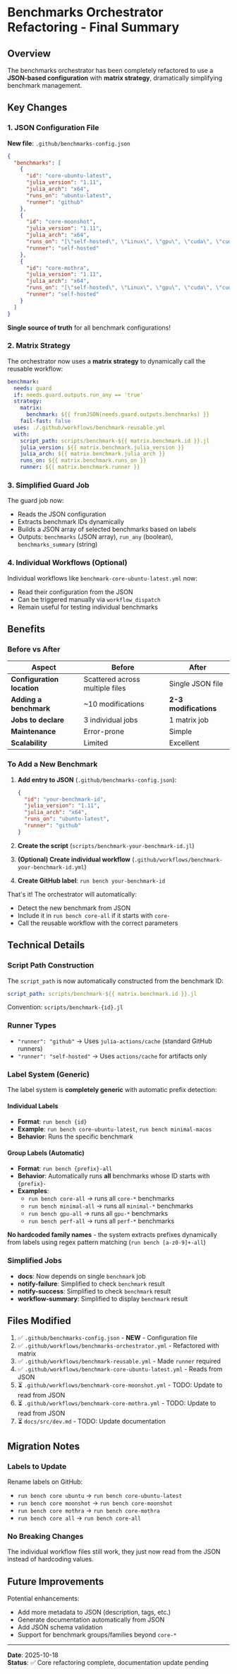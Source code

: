 # Benchmarks Orchestrator Refactoring - Final Summary

## Overview

The benchmarks orchestrator has been completely refactored to use a **JSON-based configuration** with **matrix strategy**, dramatically simplifying benchmark management.

## Key Changes

### 1. JSON Configuration File

**New file**: `.github/benchmarks-config.json`

```json
{
  "benchmarks": [
    {
      "id": "core-ubuntu-latest",
      "julia_version": "1.11",
      "julia_arch": "x64",
      "runs_on": "ubuntu-latest",
      "runner": "github"
    },
    {
      "id": "core-moonshot",
      "julia_version": "1.11",
      "julia_arch": "x64",
      "runs_on": "[\"self-hosted\", \"Linux\", \"gpu\", \"cuda\", \"cuda12\"]",
      "runner": "self-hosted"
    },
    {
      "id": "core-mothra",
      "julia_version": "1.11",
      "julia_arch": "x64",
      "runs_on": "[\"self-hosted\", \"Linux\", \"gpu\", \"cuda\", \"cuda13\"]",
      "runner": "self-hosted"
    }
  ]
}
```

**Single source of truth** for all benchmark configurations!

### 2. Matrix Strategy

The orchestrator now uses a **matrix strategy** to dynamically call the reusable workflow:

```yaml
benchmark:
  needs: guard
  if: needs.guard.outputs.run_any == 'true'
  strategy:
    matrix:
      benchmark: ${{ fromJSON(needs.guard.outputs.benchmarks) }}
    fail-fast: false
  uses: ./.github/workflows/benchmark-reusable.yml
  with:
    script_path: scripts/benchmark-${{ matrix.benchmark.id }}.jl
    julia_version: ${{ matrix.benchmark.julia_version }}
    julia_arch: ${{ matrix.benchmark.julia_arch }}
    runs_on: ${{ matrix.benchmark.runs_on }}
    runner: ${{ matrix.benchmark.runner }}
```

### 3. Simplified Guard Job

The guard job now:
- Reads the JSON configuration
- Extracts benchmark IDs dynamically
- Builds a JSON array of selected benchmarks based on labels
- Outputs: `benchmarks` (JSON array), `run_any` (boolean), `benchmarks_summary` (string)

### 4. Individual Workflows (Optional)

Individual workflows like `benchmark-core-ubuntu-latest.yml` now:
- Read their configuration from the JSON
- Can be triggered manually via `workflow_dispatch`
- Remain useful for testing individual benchmarks

## Benefits

### Before vs After

| Aspect | Before | After |
|--------|--------|-------|
| **Configuration location** | Scattered across multiple files | Single JSON file |
| **Adding a benchmark** | ~10 modifications | **2-3 modifications** |
| **Jobs to declare** | 3 individual jobs | 1 matrix job |
| **Maintenance** | Error-prone | Simple |
| **Scalability** | Limited | Excellent |

### To Add a New Benchmark

1. **Add entry to JSON** (`.github/benchmarks-config.json`):
   ```json
   {
     "id": "your-benchmark-id",
     "julia_version": "1.11",
     "julia_arch": "x64",
     "runs_on": "ubuntu-latest",
     "runner": "github"
   }
   ```

2. **Create the script** (`scripts/benchmark-your-benchmark-id.jl`)

3. **(Optional) Create individual workflow** (`.github/workflows/benchmark-your-benchmark-id.yml`)

4. **Create GitHub label**: `run bench your-benchmark-id`

That's it! The orchestrator will automatically:
- Detect the new benchmark from JSON
- Include it in `run bench core-all` if it starts with `core-`
- Call the reusable workflow with the correct parameters

## Technical Details

### Script Path Construction

The `script_path` is now automatically constructed from the benchmark ID:
```yaml
script_path: scripts/benchmark-${{ matrix.benchmark.id }}.jl
```

Convention: `scripts/benchmark-{id}.jl`

### Runner Types

- `"runner": "github"` → Uses `julia-actions/cache` (standard GitHub runners)
- `"runner": "self-hosted"` → Uses `actions/cache` for artifacts only

### Label System (Generic)

The label system is **completely generic** with automatic prefix detection:

#### Individual Labels
- **Format**: `run bench {id}`
- **Example**: `run bench core-ubuntu-latest`, `run bench minimal-macos`
- **Behavior**: Runs the specific benchmark

#### Group Labels (Automatic)
- **Format**: `run bench {prefix}-all`
- **Behavior**: Automatically runs **all** benchmarks whose ID starts with `{prefix}-`
- **Examples**:
  - `run bench core-all` → runs all `core-*` benchmarks
  - `run bench minimal-all` → runs all `minimal-*` benchmarks
  - `run bench gpu-all` → runs all `gpu-*` benchmarks
  - `run bench perf-all` → runs all `perf-*` benchmarks

**No hardcoded family names** - the system extracts prefixes dynamically from labels using regex pattern matching (`run bench [a-z0-9]+-all`)

### Simplified Jobs

- **docs**: Now depends on single `benchmark` job
- **notify-failure**: Simplified to check `benchmark` result
- **notify-success**: Simplified to check `benchmark` result
- **workflow-summary**: Simplified to display `benchmark` result

## Files Modified

1. ✅ `.github/benchmarks-config.json` - **NEW** - Configuration file
2. ✅ `.github/workflows/benchmarks-orchestrator.yml` - Refactored with matrix
3. ✅ `.github/workflows/benchmark-reusable.yml` - Made `runner` required
4. ✅ `.github/workflows/benchmark-core-ubuntu-latest.yml` - Reads from JSON
5. ⏳ `.github/workflows/benchmark-core-moonshot.yml` - TODO: Update to read from JSON
6. ⏳ `.github/workflows/benchmark-core-mothra.yml` - TODO: Update to read from JSON
7. ⏳ `docs/src/dev.md` - TODO: Update documentation

## Migration Notes

### Labels to Update

Rename labels on GitHub:
- `run bench core ubuntu` → `run bench core-ubuntu-latest`
- `run bench core moonshot` → `run bench core-moonshot`
- `run bench core mothra` → `run bench core-mothra`
- `run bench core all` → `run bench core-all`

### No Breaking Changes

The individual workflow files still work, they just now read from the JSON instead of hardcoding values.

## Future Improvements

Potential enhancements:
- Add more metadata to JSON (description, tags, etc.)
- Generate documentation automatically from JSON
- Add JSON schema validation
- Support for benchmark groups/families beyond `core-*`

---

**Date**: 2025-10-18  
**Status**: ✅ Core refactoring complete, documentation update pending
